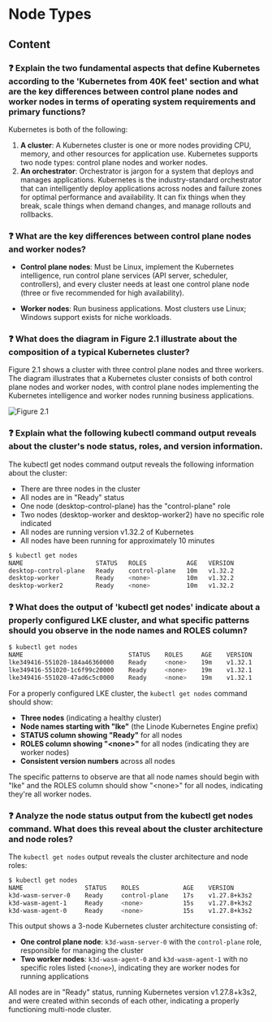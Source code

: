 # Node Types

## Content

### ❓ Explain the two fundamental aspects that define Kubernetes according to the 'Kubernetes from 40K feet' section and what are the key differences between control plane nodes and worker nodes in terms of operating system requirements and primary functions?
Kubernetes is both of the following:

1. **A cluster**: A Kubernetes cluster is one or more nodes providing CPU, memory, and other resources for application use. Kubernetes supports two node types: control plane nodes and worker nodes.
2. **An orchestrator**: Orchestrator is jargon for a system that deploys and manages applications. Kubernetes is the industry-standard orchestrator that can intelligently deploy applications across nodes and failure zones for optimal performance and availability. It can fix things when they break, scale things when demand changes, and manage rollouts and rollbacks.

### ❓ **What are the key differences between control plane nodes and worker nodes?**
- **Control plane nodes**: Must be Linux, implement the Kubernetes intelligence, run control plane services (API server, scheduler, controllers), and every cluster needs at least one control plane node (three or five recommended for high availability).

- **Worker nodes**: Run business applications. Most clusters use Linux; Windows support exists for niche workloads.

### ❓ What does the diagram in Figure 2.1 illustrate about the composition of a typical Kubernetes cluster?
Figure 2.1 shows a cluster with three control plane nodes and three workers. The diagram illustrates that a Kubernetes cluster consists of both control plane nodes and worker nodes, with control plane nodes implementing the Kubernetes intelligence and worker nodes running business applications.

![Figure 2.1](media/figure2-1.png)

### ❓ Explain what the following kubectl command output reveals about the cluster's node status, roles, and version information.
The kubectl get nodes command output reveals the following information about the cluster:

- There are three nodes in the cluster
- All nodes are in "Ready" status
- One node (desktop-control-plane) has the "control-plane" role
- Two nodes (desktop-worker and desktop-worker2) have no specific role indicated
- All nodes are running version v1.32.2 of Kubernetes
- All nodes have been running for approximately 10 minutes

```bash
$ kubectl get nodes
NAME                    STATUS   ROLES           AGE   VERSION
desktop-control-plane   Ready    control-plane   10m   v1.32.2
desktop-worker          Ready    <none>          10m   v1.32.2
desktop-worker2         Ready    <none>          10m   v1.32.2
```

### ❓ What does the output of 'kubectl get nodes' indicate about a properly configured LKE cluster, and what specific patterns should you observe in the node names and ROLES column?
```bash
$ kubectl get nodes
NAME                             STATUS    ROLES     AGE    VERSION
lke349416-551020-184a46360000    Ready     <none>    19m    v1.32.1
lke349416-551020-1c6f99c20000    Ready     <none>    19m    v1.32.1
lke349416-551020-47ad6c5c0000    Ready     <none>    19m    v1.32.1
```

For a properly configured LKE cluster, the `kubectl get nodes` command should show:
- **Three nodes** (indicating a healthy cluster)
- **Node names starting with "lke"** (the Linode Kubernetes Engine prefix)
- **STATUS column showing "Ready"** for all nodes
- **ROLES column showing "\<none\>"** for all nodes (indicating they are worker nodes)
- **Consistent version numbers** across all nodes

The specific patterns to observe are that all node names should begin with "lke" and the ROLES column should show "\<none\>" for all nodes, indicating they're all worker nodes.

### ❓ Analyze the node status output from the kubectl get nodes command. What does this reveal about the cluster architecture and node roles?
The `kubectl get nodes` output reveals the cluster architecture and node roles:

```bash
$ kubectl get nodes
NAME                 STATUS    ROLES            AGE    VERSION
k3d-wasm-server-0    Ready     control-plane    17s    v1.27.8+k3s2
k3d-wasm-agent-1     Ready     <none>           15s    v1.27.8+k3s2
k3d-wasm-agent-0     Ready     <none>           15s    v1.27.8+k3s2
```

This output shows a 3-node Kubernetes cluster architecture consisting of:
- **One control plane node**: `k3d-wasm-server-0` with the `control-plane` role, responsible for managing the cluster
- **Two worker nodes**: `k3d-wasm-agent-0` and `k3d-wasm-agent-1` with no specific roles listed (`<none>`), indicating they are worker nodes for running applications

All nodes are in "Ready" status, running Kubernetes version v1.27.8+k3s2, and were created within seconds of each other, indicating a properly functioning multi-node cluster.

